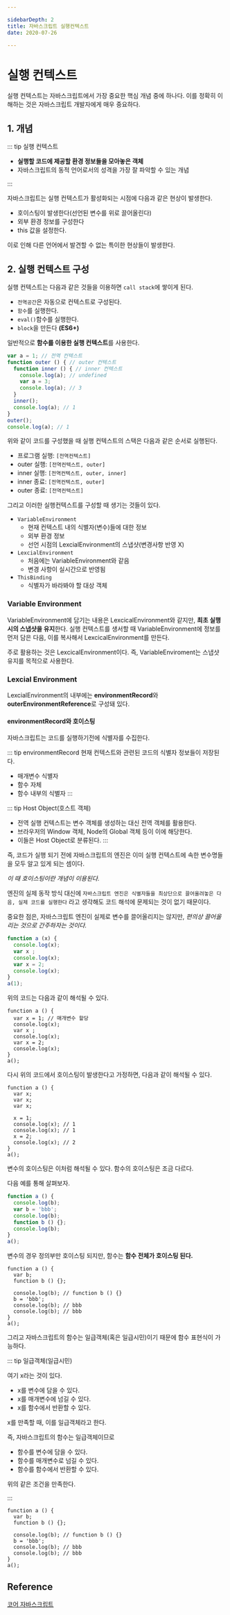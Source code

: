 ```yaml
---

sidebarDepth: 2
title: 자바스크립트 실행컨텍스트
date: 2020-07-26

---
```


# 실행 컨텍스트

실행 컨텍스트는 자바스크립트에서 가장 중요한 핵심 개념 중에 하나다.
이를 정확히 이해하는 것은 자바스크립트 개발자에게 매우 중요하다.

## 1. 개념

::: tip 실행 컨텍스트

- __실행할 코드에 제공할 환경 정보들을 모아놓은 객체__
- 자바스크립트의 동적 언어로서의 성격을 가장 잘 파악할 수 있는 개념

:::

자바스크립트는 실행 컨텍스트가 활성화되는 시점에 다음과 같은 현상이 발생한다.

- 호이스팅이 발생한다(선언된 변수를  위로 끌어올린다)
- 외부 환경 정보를 구성한다
- this 값을 설정한다.

이로 인해 다른 언어에서 발견할 수 없는 특이한 현상들이 발생한다.

## 2. 실행 컨텍스트 구성

실행 컨텍스트는 다음과 같은 것들을 이용하면 `call stack`에 쌓이게 된다.

- `전역공간`은 자동으로 컨텍스트로 구성된다.
- `함수`를 실행한다.
- `eval()`함수를 실행한다.
- `block`을 만든다 __(ES6+)__

일반적으로 **함수를 이용한 실행 컨텍스트**를 사용한다.

```js
var a = 1; // 전역 컨텍스트
function outer () { // outer 컨텍스트
  function inner () { // inner 컨텍스트
    console.log(a); // undefined
    var a = 3;
    console.log(a); // 3
  }
  inner();
  console.log(a); // 1
}
outer();
console.log(a); // 1
```

위와 같이 코드를 구성했을 때 실행 컨텍스트의 스택은 다음과 같은 순서로 실행된다.

- 프로그램 실행: `[전역컨텍스트]` 
- outer 실행: `[전역컨텍스트, outer]` 
- inner 실행: `[전역컨텍스트, outer, inner]`
- inner 종료: `[전역컨텍스트, outer]`
- outer 종료: `[전역컨텍스트]`

그리고 이러한 실행컨텍스트를 구성할 때 생기는 것들이 있다.

- `VariableEnvironment`
  - 현재 컨텍스트 내의 식별자(변수)들에 대한 정보
  - 외부 환경 정보
  - 선언 시점의 LexcialEnvironment의 스냅샷(변경사항 반영 X)
- `LexcialEnvironment`
  - 처음에는 VariableEnvironment와 같음
  - 변경 사항이 실시간으로 반영됨
- `ThisBinding`
  - 식별자가 바라봐야 할 대상 객체

### Variable Environment

VariableEnvironment에 담기는 내용은 LexcicalEnvironment와 같지만, **최초 실행 시의 스냅샷을 유지**한다.
실행 컨텍스트를 생서할 때 VariableEnvironment에 정보를 먼저 담은 다음, 이를 복사해서 LexcicalEnvironment를 만든다.

주로 활용하는 것은 LexcicalEnvironment이다. 즉, VariableEnviroment는 스냅샷 유지를 목적으로 사용한다.

### Lexcial Environment

LexcialEnvironment의 내부에는 **environmentRecord**와 **outerEnvironmentReference**로 구성돼 있다.

#### environmentRecord와 호이스팅

자바스크립트는 코드를 실행하기전에 식별자를 수집한다.

::: tip environmentRecord
현재 컨텍스트와 관련된 코드의 식별자 정보들이 저장된다.

- 매개변수 식별자
- 함수 자체
- 함수 내부의 식별자
:::

::: tip Host Object(호스트 객체)
- 전역 실행 컨텍스트는 변수 객체를 생성하는 대신 전역 객체를 활용한다.
- 브라우저의 Window 객체, Node의 Global 객체 등이 이에 해당한다.
- 이들은 Host Object로 분류된다.
:::

즉, 코드가 실행 되기 전에 자바스크립트의 엔진은 이미 실행 컨텍스트에 속한 변수명들을 모두 알고 있게 되는 셈이다.

_이 때 호이스팅이란 개념이 이용된다._

엔진의 실제 동작 방식 대신에 `자바스크립트 엔진은 식별자들을 최상단으로 끌어올려놓은 다음, 실제 코드를 실행한다` 라고 생각해도 코드 해석에 문제되는 것이 없기 때문이다.

중요한 점은, 자바스크립트 엔진이 실제로 변수를 끌어올리지는 않지만, _편의상 끌어올리는 것으로 간주하자는 것이다._

```js
function a (x) {
  console.log(x);
  var x ;
  console.log(x);
  var x = 2;
  console.log(x);
}
a(1);
```

위의 코드는 다음과 같이 해석될 수 있다.

```js{2}
function a () {
  var x = 1; // 매개변수 할당
  console.log(x);
  var x ;
  console.log(x);
  var x = 2;
  console.log(x);
}
a();
```

다시 위의 코드에서 호이스팅이 발생한다고 가정하면, 다음과 같이 해석될 수 있다.


```js{2-4}
function a () {
  var x;
  var x;
  var x;

  x = 1;
  console.log(x); // 1
  console.log(x); // 1
  x = 2;
  console.log(x); // 2
}
a();
```

변수의 호이스팅은 이처럼 해석될 수 있다. 함수의 호이스팅은 조금 다르다.

다음 예를 통해 살펴보자.

```js
function a () {
  console.log(b);
  var b = 'bbb';
  console.log(b);
  function b () {};
  console.log(b);
}
a();
```

변수의 경우 정의부만 호이스팅 되지만, 함수는 **함수 전체가 호이스팅 된다.**

```js{3}
function a () {
  var b;
  function b () {};

  console.log(b); // function b () {}
  b = 'bbb';
  console.log(b); // bbb
  console.log(b); // bbb
}
a();
```

그리고 자바스크립트의 함수는 일급객체(혹은 일급시민)이기 때문에 함수 표현식이 가능하다.

::: tip 일급객체(일급시민)

여기 x라는 것이 있다.

- x를 변수에 담을 수 있다.
- x를 매개변수에 넘길 수 있다.
- x를 함수에서 반환할 수 있다.

x를 만족할 때, 이를 일급객체라고 한다.

즉, 자바스크립트의 함수는 일급객체이므로

- 함수를 변수에 담을 수 있다.
- 함수를 매개변수로 넘길 수 있다.
- 함수를 함수에서 반환할 수 있다.

위의 같은 조건을 만족한다.

:::


```js{3}
function a () {
  var b;
  function b () {};

  console.log(b); // function b () {}
  b = 'bbb';
  console.log(b); // bbb
  console.log(b); // bbb
}
a();
```

## Reference

[코어 자바스크립트](http://www.yes24.com/Product/Goods/78586788)